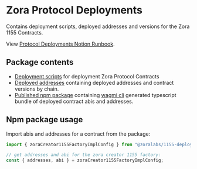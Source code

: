 # Zora Protocol Deployments

Contains deployment scripts, deployed addresses and versions for the Zora 1155 Contracts.

View [Protocol Deployments Notion Runbook](https://www.notion.so/ourzora/Upgrading-ZORA-Contracts-baa54997272242a1b1ccb56497aab7aa).

## Package contents

* [Deployment scripts](./scripts/) for deployment Zora Protocol Contracts
* [Deployed addresses](./addresses/) containing deployed addresses and contract versions by chain.
* [Published npm package](https://www.npmjs.com/package/@zoralabs/protocol-deployments) containing [wagmi cli](https://wagmi.sh/cli/getting-started) generated typescript bundle of deployed contract abis and addresses.

## Npm package usage 

Import abis and addresses for a contract from the package:

```typescript
import { zoraCreator1155FactoryImplConfig } from "@zoralabs/1155-deployments";

// get addresses and abi for the zora creator 1155 factory:
const { addresses, abi } = zoraCreator1155FactoryImplConfig;
```


